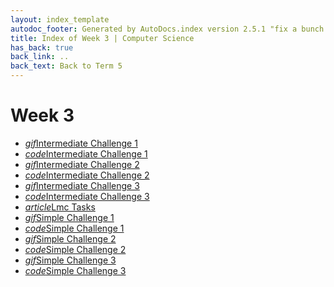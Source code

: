 ```yaml
---
layout: index_template
autodoc_footer: Generated by AutoDocs.index version 2.5.1 "fix a bunch of bugs" ⓒ Starwort, 2020
title: Index of Week 3 | Computer Science
has_back: true
back_link: ..
back_text: Back to Term 5
---
```


# **Week 3**

- <a href='./intermediate_challenge_1.gif'><i title='GIF file' class="material-icons">gif</i>Intermediate Challenge 1</a>
- <a href='./intermediate_challenge_1.lmc'><i title='LMC file' class="material-icons">code</i>Intermediate Challenge 1</a>
- <a href='./intermediate_challenge_2.gif'><i title='GIF file' class="material-icons">gif</i>Intermediate Challenge 2</a>
- <a href='./intermediate_challenge_2.lmc'><i title='LMC file' class="material-icons">code</i>Intermediate Challenge 2</a>
- <a href='./intermediate_challenge_3.gif'><i title='GIF file' class="material-icons">gif</i>Intermediate Challenge 3</a>
- <a href='./intermediate_challenge_3.lmc'><i title='LMC file' class="material-icons">code</i>Intermediate Challenge 3</a>
- <a href='./lmc_tasks.md'><i title='MD file' class="material-icons">article</i>Lmc Tasks</a>
- <a href='./simple_challenge_1.gif'><i title='GIF file' class="material-icons">gif</i>Simple Challenge 1</a>
- <a href='./simple_challenge_1.lmc'><i title='LMC file' class="material-icons">code</i>Simple Challenge 1</a>
- <a href='./simple_challenge_2.gif'><i title='GIF file' class="material-icons">gif</i>Simple Challenge 2</a>
- <a href='./simple_challenge_2.lmc'><i title='LMC file' class="material-icons">code</i>Simple Challenge 2</a>
- <a href='./simple_challenge_3.gif'><i title='GIF file' class="material-icons">gif</i>Simple Challenge 3</a>
- <a href='./simple_challenge_3.lmc'><i title='LMC file' class="material-icons">code</i>Simple Challenge 3</a>
